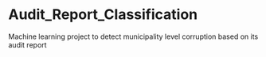 # Audit_Report_Classification
Machine learning project to detect municipality level corruption based on its audit report
